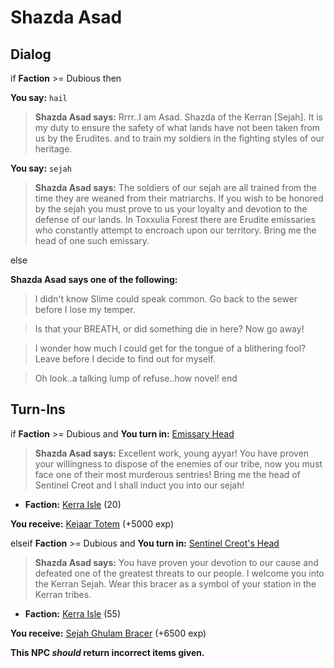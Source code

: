 # Shazda Asad
## Dialog

if **Faction** >= Dubious then


**You say:** `hail`




>**Shazda Asad says:** Rrrr..I am  Asad. Shazda of the Kerran [Sejah]. It is my duty to ensure the safety of what lands have not been taken from us by the Erudites. and to train my soldiers in the fighting styles of our heritage.


**You say:** `sejah`




>**Shazda Asad says:** The soldiers of our sejah are all trained from the time they are weaned from their matriarchs. If you wish to be honored by the sejah you must prove to us your loyalty and devotion to the defense of our lands. In Toxxulia Forest there are Erudite emissaries who constantly attempt to encroach upon our territory. Bring me the head of one such emissary.


else


**Shazda Asad says one of the following:**

>I didn't know Slime could speak common.  Go back to the sewer before I lose my temper.

>Is that your BREATH, or did something die in here?  Now go away!

>I wonder how much I could get for the tongue of a blithering fool?  Leave before I decide to find out for myself.

>Oh look..a talking lump of refuse..how novel!
end

## Turn-Ins



if **Faction** >= Dubious and  **You turn in:** [Emissary Head](/item/12319)


>**Shazda Asad says:** Excellent work, young ayyar! You have proven your willingness to dispose of the enemies of our tribe, now you must face one of their most murderous sentries! Bring me the head of Sentinel Creot and I shall induct you into our sejah!


* __Faction:__ [Kerra Isle](/faction/382) (20)



 **You receive:**  [Kejaar Totem](/item/10343) (+5000 exp)

elseif **Faction** >= Dubious and  **You turn in:** [Sentinel Creot's Head](/item/12438)


>**Shazda Asad says:** You have proven your devotion to our cause and defeated one of the greatest threats to our people. I welcome you into the Kerran Sejah. Wear this bracer as a symbol of your station in the Kerran tribes.


* __Faction:__ [Kerra Isle](/faction/382) (55)


 **You receive:**  [Sejah Ghulam Bracer](/item/3147) (+6500 exp)

**This NPC *should* return incorrect items given.**






